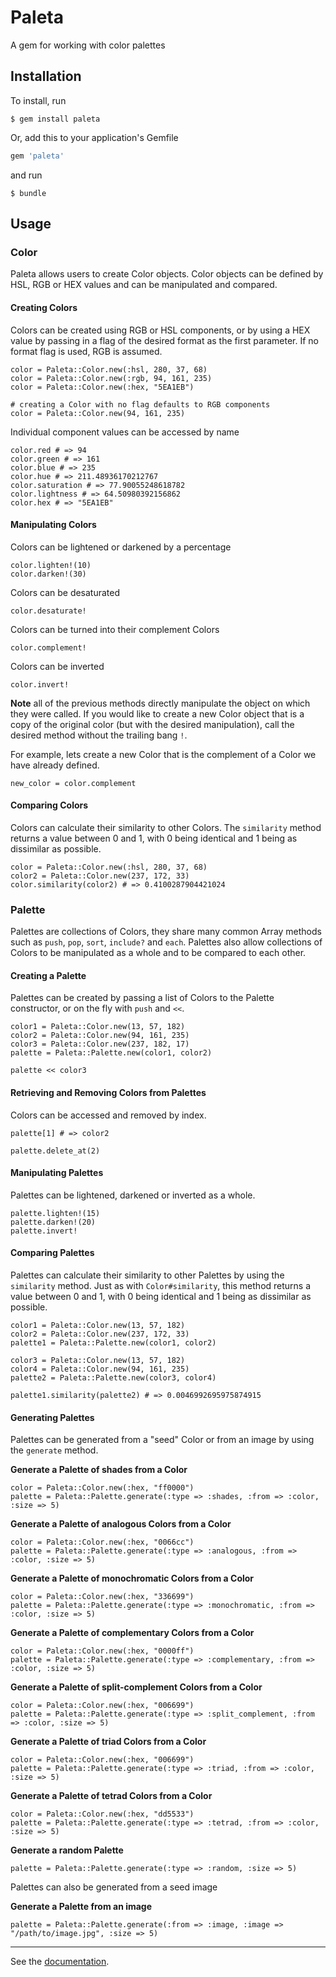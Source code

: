 # Paleta

A gem for working with color palettes

## Installation

To install, run

    $ gem install paleta
	
Or, add this to your application's Gemfile

``` ruby
gem 'paleta'
```

and run

    $ bundle
	
## Usage

### Color

Paleta allows users to create Color objects. Color objects can be defined by HSL, RGB or HEX values and can be manipulated and compared.

#### Creating Colors

Colors can be created using RGB or HSL components, or by using a HEX value by passing in a flag of the desired format as the first parameter. If no format flag is used, RGB is assumed.
	
	color = Paleta::Color.new(:hsl, 280, 37, 68)
	color = Paleta::Color.new(:rgb, 94, 161, 235)
	color = Paleta::Color.new(:hex, "5EA1EB")
	
    # creating a Color with no flag defaults to RGB components
	color = Paleta::Color.new(94, 161, 235)
	
Individual component values can be accessed by name

	color.red # => 94
	color.green # => 161
	color.blue # => 235
	color.hue # => 211.48936170212767
	color.saturation # => 77.90055248618782
	color.lightness # => 64.50980392156862
	color.hex # => "5EA1EB"
	
#### Manipulating Colors

Colors can be lightened or darkened by a percentage

	color.lighten!(10) 
	color.darken!(30) 
	
Colors can be desaturated

	color.desaturate!
	
Colors can be turned into their complement Colors

	color.complement!

Colors can be inverted

	color.invert!
	
**Note** all of the previous methods directly manipulate the object on which they were called. If you would like to create a new Color object that is a copy of the original color (but with the desired manipulation), call the desired method without the trailing bang `!`.

For example, lets create a new Color that is the complement of a Color we have already defined.

	new_color = color.complement
	
#### Comparing Colors

Colors can calculate their similarity to other Colors. The `similarity` method returns a value between 0 and 1, with 0 being identical and 1 being as dissimilar as possible.

	color = Paleta::Color.new(:hsl, 280, 37, 68)
	color2 = Paleta::Color.new(237, 172, 33)
	color.similarity(color2) # => 0.4100287904421024
	
### Palette

Palettes are collections of Colors, they share many common Array methods such as `push`, `pop`, `sort`, `include?` and `each`. Palettes also allow collections of Colors to be manipulated as a whole and to be compared to each other.

#### Creating a Palette

Palettes can be created by passing a list of Colors to the Palette constructor, or on the fly with `push` and `<<`. 

    color1 = Paleta::Color.new(13, 57, 182)
    color2 = Paleta::Color.new(94, 161, 235)
	color3 = Paleta::Color.new(237, 182, 17)
    palette = Paleta::Palette.new(color1, color2)
	
	palette << color3
	
#### Retrieving and Removing Colors from Palettes

Colors can be accessed and removed by index.
	
	palette[1] # => color2
	
	palette.delete_at(2)

#### Manipulating Palettes

Palettes can be lightened, darkened or inverted as a whole.
	
	palette.lighten!(15)
	palette.darken!(20)
	palette.invert!
	
#### Comparing Palettes

Palettes can calculate their similarity to other Palettes by using the `similarity` method. Just as with `Color#similarity`, this method returns a value between 0 and 1, with 0 being identical and 1 being as dissimilar as possible. 

    color1 = Paleta::Color.new(13, 57, 182)
    color2 = Paleta::Color.new(237, 172, 33)
    palette1 = Paleta::Palette.new(color1, color2)
    
    color3 = Paleta::Color.new(13, 57, 182)
    color4 = Paleta::Color.new(94, 161, 235)
    palette2 = Paleta::Palette.new(color3, color4)

    palette1.similarity(palette2) # => 0.0046992695975874915
	
#### Generating Palettes

Palettes can be generated from a "seed" Color or from an image by using the `generate` method.
	
**Generate a Palette of shades from a Color**

	color = Paleta::Color.new(:hex, "ff0000")
	palette = Paleta::Palette.generate(:type => :shades, :from => :color, :size => 5)
	
**Generate a Palette of analogous Colors from a Color**

    color = Paleta::Color.new(:hex, "0066cc")
    palette = Paleta::Palette.generate(:type => :analogous, :from => :color, :size => 5)
	
**Generate a Palette of monochromatic Colors from a Color**

    color = Paleta::Color.new(:hex, "336699")
    palette = Paleta::Palette.generate(:type => :monochromatic, :from => :color, :size => 5)
	
**Generate a Palette of complementary Colors from a Color**

    color = Paleta::Color.new(:hex, "0000ff")
    palette = Paleta::Palette.generate(:type => :complementary, :from => :color, :size => 5)

**Generate a Palette of split-complement Colors from a Color**

    color = Paleta::Color.new(:hex, "006699")
    palette = Paleta::Palette.generate(:type => :split_complement, :from => :color, :size => 5)

**Generate a Palette of triad Colors from a Color**

    color = Paleta::Color.new(:hex, "006699")
    palette = Paleta::Palette.generate(:type => :triad, :from => :color, :size => 5)

**Generate a Palette of tetrad Colors from a Color**

    color = Paleta::Color.new(:hex, "dd5533")
    palette = Paleta::Palette.generate(:type => :tetrad, :from => :color, :size => 5)
	
**Generate a random Palette**

	palette = Paleta::Palette.generate(:type => :random, :size => 5)
	
Palettes can also be generated from a seed image
	
**Generate a Palette from an image**

	palette = Paleta::Palette.generate(:from => :image, :image => "/path/to/image.jpg", :size => 5)

***

See the [documentation](http://rubydoc.info/gems/paleta/ "Documentation").

 